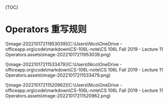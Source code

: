 [TOC]

# Operators 重写规则

![image-20221017211953039](C:\Users\Nico\OneDrive - officeapp.org\code\markdown\CS-106L-note\CS 106L Fall 2019 - Lecture 11 Operators.assets\image-20221017211953039.png)

![image-20221017211533479](C:\Users\Nico\OneDrive - officeapp.org\code\markdown\CS-106L-note\CS 106L Fall 2019 - Lecture 11 Operators.assets\image-20221017211533479.png)

![image-20221017211520962](C:\Users\Nico\OneDrive - officeapp.org\code\markdown\CS-106L-note\CS 106L Fall 2019 - Lecture 11 Operators.assets\image-20221017211520962.png)